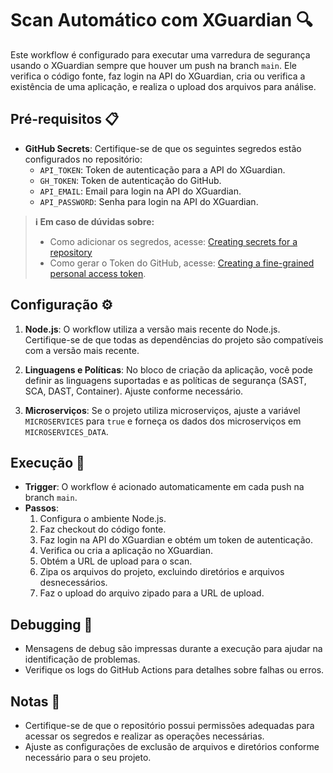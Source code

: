 # Scan Automático com XGuardian 🔍

Este workflow é configurado para executar uma varredura de segurança usando o XGuardian sempre que houver um push na branch `main`. Ele verifica o código fonte, faz login na API do XGuardian, cria ou verifica a existência de uma aplicação, e realiza o upload dos arquivos para análise.

## Pré-requisitos 📋

- **GitHub Secrets**: Certifique-se de que os seguintes segredos estão configurados no repositório:
  - `API_TOKEN`: Token de autenticação para a API do XGuardian.
  - `GH_TOKEN`: Token de autenticação do GitHub.
  - `API_EMAIL`: Email para login na API do XGuardian.
  - `API_PASSWORD`: Senha para login na API do XGuardian.

> **ℹ️ Em caso de dúvidas sobre:**
>
> - Como adicionar os segredos, acesse: [Creating secrets for a repository](https://docs.github.com/en/actions/security-for-github-actions/security-guides/using-secrets-in-github-actions#creating-secrets-for-a-repository)
> - Como gerar o Token do GitHub, acesse: [Creating a fine-grained personal access token](https://docs.github.com/en/authentication/keeping-your-account-and-data-secure/managing-your-personal-access-tokens#creating-a-fine-grained-personal-access-token).

## Configuração ⚙️

1. **Node.js**: O workflow utiliza a versão mais recente do Node.js. Certifique-se de que todas as dependências do projeto são compatíveis com a versão mais recente.

2. **Linguagens e Políticas**: No bloco de criação da aplicação, você pode definir as linguagens suportadas e as políticas de segurança (SAST, SCA, DAST, Container). Ajuste conforme necessário.

3. **Microserviços**: Se o projeto utiliza microserviços, ajuste a variável `MICROSERVICES` para `true` e forneça os dados dos microserviços em `MICROSERVICES_DATA`.

## Execução 🚀

- **Trigger**: O workflow é acionado automaticamente em cada push na branch `main`.
- **Passos**:
  1. Configura o ambiente Node.js.
  2. Faz checkout do código fonte.
  3. Faz login na API do XGuardian e obtém um token de autenticação.
  4. Verifica ou cria a aplicação no XGuardian.
  5. Obtém a URL de upload para o scan.
  6. Zipa os arquivos do projeto, excluindo diretórios e arquivos desnecessários.
  7. Faz o upload do arquivo zipado para a URL de upload.

## Debugging 🐞

- Mensagens de debug são impressas durante a execução para ajudar na identificação de problemas.
- Verifique os logs do GitHub Actions para detalhes sobre falhas ou erros.

## Notas 📝

- Certifique-se de que o repositório possui permissões adequadas para acessar os segredos e realizar as operações necessárias.
- Ajuste as configurações de exclusão de arquivos e diretórios conforme necessário para o seu projeto.
